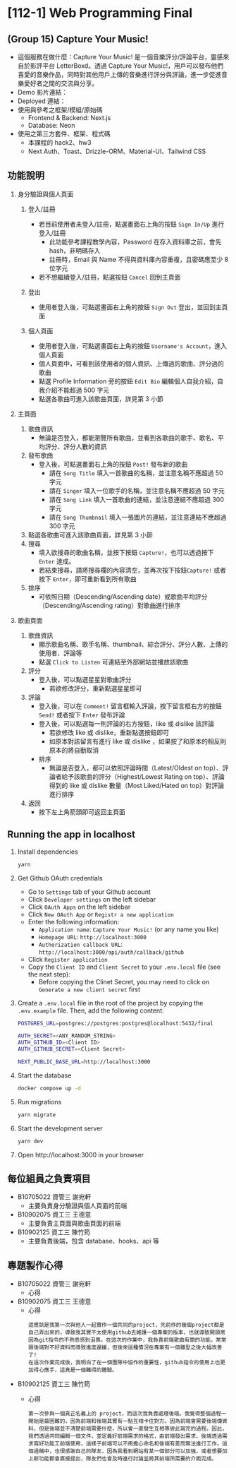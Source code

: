 # [112-1] Web Programming Final

## (Group 15) Capture Your Music!

- 這個服務在做什麼：Capture Your Music! 是一個音樂評分/評論平台，靈感來自於影評平台 LetterBoxd。透過 Capture Your Music!，用戶可以發布他們喜愛的音樂作品，同時對其他用戶上傳的音樂進行評分與評論，進一步促進音樂愛好者之間的交流與分享。
- Demo 影片連結：
- Deployed 連結：
- 使用與參考之框架/模組/原始碼
   - Frontend & Backend: Next.js
   - Database: Neon
- 使用之第三方套件、框架、程式碼
   - 本課程的 hack2、hw3
   - Next Auth、Toast、Drizzle-ORM、Material-UI、Tailwind CSS

## 功能說明

1. 身分驗證與個人頁面
   1. 登入/註冊
      - 若目前使用者未登入/註冊，點選畫面右上角的按鈕 `Sign In/Up` 進行登入/註冊
         - 此功能參考課程教學內容，Password 在存入資料庫之前，會先 hash，非明碼存入
         - 註冊時，Email 與 Name 不得與資料庫內容重複，且密碼應至少 8 位字元
      - 若不想繼續登入/註冊，點選按鈕 `Cancel` 回到主頁面

   2. 登出
      - 使用者登入後，可點選畫面右上角的按鈕 `Sign Out` 登出，並回到主頁面

   3. 個人頁面
      - 使用者登入後，可點選畫面右上角的按鈕 `Username's Account`，進入個人頁面
      - 個人頁面中，可看到該使用者的個人資訊、上傳過的歌曲、評分過的歌曲
      - 點選 Profile Information 旁的按鈕 `Edit Bio` 編輯個人自我介紹，自我介紹不能超過 500 字元
      - 點選各歌曲可進入該歌曲頁面，詳見第 3 小節

2. 主頁面
   1. 歌曲資訊
      - 無論是否登入，都能瀏覽所有歌曲，並看到各歌曲的歌手、歌名、平均評分、評分人數的資訊
   2. 發布歌曲
      - 登入後，可點選畫面右上角的按鈕 `Post!` 發布新的歌曲
         - 請在 `Song Title` 填入一首歌曲的名稱，並注意名稱不應超過 50 字元
         - 請在 `Singer` 填入一位歌手的名稱，並注意名稱不應超過 50 字元
         - 請在 `Song Link` 填入一首歌曲的連結，並注意連結不應超過 300 字元
         - 請在 `Song Thumbnail` 填入一張圖片的連結，並注意連結不應超過 300 字元
   3. 點選各歌曲可進入該歌曲頁面，詳見第 3 小節
   4. 搜尋
      - 填入欲搜尋的歌曲名稱，並按下按鈕 `Capture!`，也可以透過按下 `Enter` 達成。
      - 若結束搜尋，請將搜尋欄的內容清空，並再次按下按鈕`Capture!` 或者按下 `Enter`，即可重新看到所有歌曲
   5. 排序
      - 可依照日期（Descending/Ascending date）或歌曲平均評分（Descending/Ascending rating）對歌曲進行排序

3. 歌曲頁面
   1. 歌曲資訊
      - 顯示歌曲名稱、歌手名稱、thumbnail、綜合評分、評分人數、上傳的使用者、評論等
      - 點選 `Click to Listen` 可連結至外部網站並播放該歌曲
   2. 評分
      - 登入後，可以點選星星對歌曲評分
         - 若欲修改評分，重新點選星星即可
   3. 評論
      - 登入後，可以在 `Comment!` 留言框輸入評論，按下留言框右方的按鈕 `Send!` 或者按下 `Enter` 發布評論
      - 登入後，可以點選每一則評論的右方按鈕，like 或 dislike 該評論
         - 若欲修改 like 或 dislike，重新點選按鈕即可
         - 如原本對該留言有進行 like 或 dislike ，如果按了和原本的相反則原本的將自動取消
      - 排序
         - 無論是否登入，都可以依照評論時間（Latest/Oldest on top）、評論者給予該歌曲的評分（Highest/Lowest Rating on top）、評論得到的 like 或 dislike 數量（Most Liked/Hated on top）對評論進行排序
   4. 返回
      - 按下左上角箭頭即可返回主頁面

## Running the app in localhost

1. Install dependencies

   ```bash
   yarn
   ```

2. Get Github OAuth credentials
   - Go to `Settings` tab of your Github account
   - Click `Developer settings` on the left sidebar
   - Click `OAuth Apps` on the left sidebar
   - Click `New OAuth App` or `Registr a new application`
   - Enter the following information:
     - `Application name`: `Capture Your Music!` (or any name you like)
     - `Homepage URL`: `http://localhost:3000`
     - `Authorization callback URL`: `http://localhost:3000/api/auth/callback/github`
   - Click `Register application`
   - Copy the `Client ID` and `Client Secret` to your `.env.local` file (see the next step):
     - Before copying the Clinet Secret, you may need to click on `Generate a new client secret` first

3. Create a `.env.local` file in the root of the project by copying the `.env.example` file. Then, add the following content:

   ```bash
   POSTGRES_URL=postgres://postgres:postgres@localhost:5432/final

   AUTH_SECRET=<ANY_RANDOM_STRING>
   AUTH_GITHUB_ID=<Client ID>
   AUTH_GITHUB_SECRET=<Client Secret>

   NEXT_PUBLIC_BASE_URL=http://localhost:3000
   ```

4. Start the database
   ```bash
   docker compose up -d
   ```

5. Run migrations
   ```bash
   yarn migrate
   ```

6. Start the development server
   ```bash
   yarn dev
   ```

7. Open http://localhost:3000 in your browser

## 每位組員之負責項目

- B10705022 資管三 謝宛軒
   - 主要負責身分驗證與個人頁面的前端
- B10902075 資工三 王德意
   - 主要負責主頁面與歌曲頁面的前端
- B10902125 資工三 陳竹筠
   - 主要負責後端，包含 database、hooks、api 等

## 專題製作心得

- B10705022 資管三 謝宛軒
   - 心得
- B10902075 資工三 王德意
   - 心得
      ```
      這應該是我第一次與他人一起實作一個共同的project，先前作的幾個project都是自己弄出來的，導致我其實不太使用github去維護一個專案的版本，也就導致開頭常因為git指令的不熟悉感到沮喪。在這次的作業中，我負責前端歌曲有關的功能，常常跟後端對不好資料而導致進度遲緩，但後來這種情況在專案有一個雛型之後大幅改善了!
      在這次作業完成後，我明白了在一個團隊中協作的重要性，github指令的使用上也更加得心應手，這真是一個難得的體驗。
      ```
- B10902125 資工三 陳竹筠
   - 心得  
     
      ```
      第一次參與一個真正名義上的 project，而這次我負責處理後端。我覺得整個過程一開始是最困難的，因為前端和後端其實有一點互相卡住對方。因為前端會需要後端傳資料，但是後端並不清楚前端需要什麼，所以會一直發生互相等彼此寫完的過程。因此，我們透過共同編輯一個文件，並定義好前端需求的格式，由前端發出需求，後端透過需求寫好功能工前端使用，這樣子前端可以不用擔心命名和後端有差而無法進行工作。這個過稱中，也很感謝自己的隊友，因為我看到網站有某一個部分可以加強，或者想要加上新功能都會直接提出，隊友們也會及時進行討論並將其前端所需要的介面完成。
      ```
